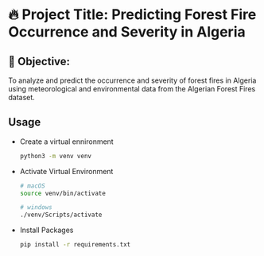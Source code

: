 # 🔥 Project Title: Predicting Forest Fire Occurrence and Severity in Algeria

## 🎯 Objective:
To analyze and predict the occurrence and severity of forest fires in Algeria using meteorological and environmental data from the Algerian Forest Fires dataset.

## Usage

- Create a virtual ennironment
    ```bash
    python3 -m venv venv
    ```

- Activate Virtual Environment
    ```bash
    # macOS
    source venv/bin/activate

    # windows
    ./venv/Scripts/activate
    ```

- Install Packages
    ```bash
    pip install -r requirements.txt
    ```

